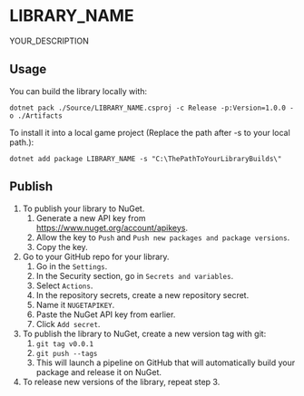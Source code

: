 # LIBRARY_NAME
YOUR_DESCRIPTION

## Usage
You can build the library locally with:

```
dotnet pack ./Source/LIBRARY_NAME.csproj -c Release -p:Version=1.0.0 -o ./Artifacts
```

To install it into a local game project (Replace the path after -s to your local path.):

```
dotnet add package LIBRARY_NAME -s "C:\ThePathToYourLibraryBuilds\"
```

## Publish

1. To publish your library to NuGet.
   1. Generate a new API key from <https://www.nuget.org/account/apikeys>.
   2. Allow the key to `Push` and `Push new packages and package versions`.
   3. Copy the key.
2. Go to your GitHub repo for your library.
   1. Go in the `Settings`.
   2. In the Security section, go in `Secrets and variables`.
   3. Select `Actions`.
   4. In the repository secrets, create a new repository secret.
   5. Name it `NUGETAPIKEY`.
   6. Paste the NuGet API key from earlier.
   7. Click `Add secret`.
3. To publish the library to NuGet, create a new version tag with git:
   1. `git tag v0.0.1`
   2. `git push --tags`
   3. This will launch a pipeline on GitHub that will automatically build your package and release it on NuGet.
4. To release new versions of the library, repeat step 3.
